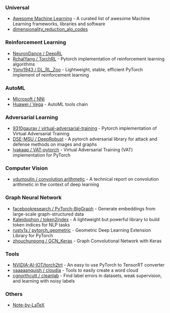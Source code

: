 ### Universal
- [Awesome Machine Learning](https://github.com/josephmisiti/awesome-machine-learning) - A curated list of awesome Machine Learning frameworks, libraries and software
- [dimensionality_reduction_alo_codes](https://github.com/heucoder/dimensionality_reduction_alo_codes)

### Reinforcement Learning
- [NeuronDance / DeepRL](https://github.com/NeuronDance/DeepRL)
- [RchalYang / TorchRL](https://github.com/RchalYang/torchrl) - Pytorch implementation of reinforcement learning algorithms
- [Yonv1943 / DL_RL_Zoo](https://github.com/Yonv1943/DL_RL_Zoo) - Lightweight, stable, efficient PyTorch implement of reinforcement learning

### AutoML
- [Microsoft / NNI](https://github.com/microsoft/nni)
- [Huawei / Vega](https://github.com/huawei-noah/vega) - AutoML tools chain

### Adversarial Learning
- [9310gaurav / virtual-adversarial-training](https://github.com/9310gaurav/virtual-adversarial-training) - Pytorch implementation of Virtual Adversarial Training
- [DSE-MSU / DeepRobust](https://github.com/DSE-MSU/DeepRobust) - A pytorch adversarial library for attack and defense methods on images and graphs
- [lyakaap / VAT-pytorch](https://github.com/lyakaap/VAT-pytorch) - Virtual Adversarial Training (VAT) implementation for PyTorch

### Computer Vision
- [vdumoulin / convolution arithmetic](https://github.com/vdumoulin/conv_arithmetic) - A technical report on convolution arithmetic in the context of deep learning

### Graph Neural Network
- [facebookresearch / PyTorch-BigGraph](https://github.com/facebookresearch/PyTorch-BigGraph) - Generate embeddings from large-scale graph-structured data
- [Kaleidophon / token2index](https://github.com/Kaleidophon/token2index) - A lightweight but powerful library to build token indices for NLP tasks
- [rusty1s / pytorch_geometric](https://github.com/rusty1s/pytorch_geometric) - Geometric Deep Learning Extension Library for PyTorch
- [zhouchunpong / GCN_Keras](https://github.com/zhouchunpong/GCN_Keras) - Graph Convolutional Network with Keras

### Tools
- [NVIDIA-AI-IOT/torch2trt](https://github.com/NVIDIA-AI-IOT/torch2trt) - An easy to use PyTorch to TensorRT converter
- [vaaaaanquish / cloudia](https://github.com/vaaaaanquish/cloudia) - Tools to easily create a word cloud
- [cgnorthcutt / cleanlab](https://github.com/cgnorthcutt/cleanlab) - Find label errors in datasets, weak supervision, and learning with noisy labels

### Others
- [Note-by-LaTeX](https://github.com/wklchris/Note-by-LaTeX)
